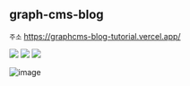 ## graph-cms-blog

`주소` https://graphcms-blog-tutorial.vercel.app/

<img src="https://img.shields.io/badge/Next.js-000000?style=for-the-badge&logo=Next.js&logoColor=white"> <img src="https://img.shields.io/badge/GraphQL-E10098?style=for-the-badge&logo=GraphQL&logoColor=white"> <img src="https://img.shields.io/badge/TailwindCSS-06B6D4?style=for-the-badge&logo=TailwindCSS&logoColor=white">

![image](https://user-images.githubusercontent.com/81809559/184066742-640a45c0-b937-40c5-8400-1bafd89b23ad.png)
